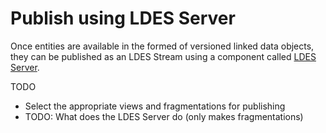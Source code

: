 # Publish using LDES Server

Once entities are available in the formed of versioned linked data objects, they can be published as an LDES Stream using a component called [LDES Server](https://informatievlaanderen.github.io/VSDS-Tech-Docs/introduction/LDES_server).

TODO

- Select the appropriate views and fragmentations for publishing
- TODO: What does the LDES Server do (only makes fragmentations)
